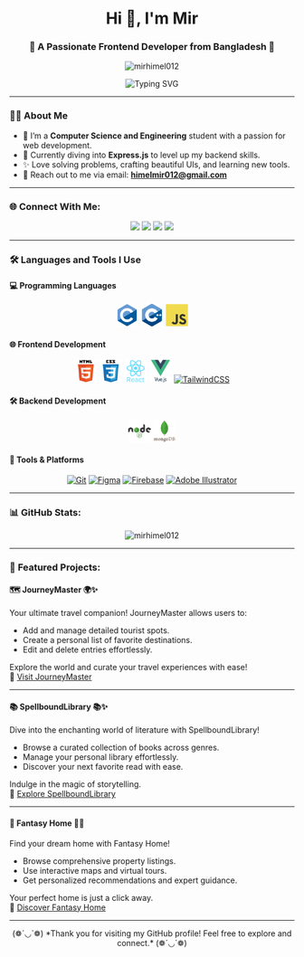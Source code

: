 <h1 align="center">Hi 👋, I'm Mir</h1>
<h3 align="center">🌟 A Passionate Frontend Developer from Bangladesh 🌟</h3>

<p align="center">
  <img src="https://komarev.com/ghpvc/?username=mirhimel012&label=Profile%20Views&color=0e75b6&style=flat" alt="mirhimel012" />
</p>

<p align="center">
  <img src="https://readme-typing-svg.demolab.com?font=Fira+Code&size=22&duration=4000&pause=800&center=true&width=435&lines=Welcome+to+my+GitHub!+;Frontend+developer+%7C+CS+Student;Always+learning+new+technologies+" alt="Typing SVG" />
</p>

---

### 🙋‍♂️ **About Me**
- 🌱 I’m a **Computer Science and Engineering** student with a passion for web development.
- 🚀 Currently diving into **Express.js** to level up my backend skills.
- ✨ Love solving problems, crafting beautiful UIs, and learning new tools.
- 📧 Reach out to me via email: **<a href="mailto:himelmir012@gmail.com" target="_blank">himelmir012@gmail.com</a>**

---

### 🌐 **Connect With Me:**
<p align="center">
  <a href="https://twitter.com/mirhimel012" target="_blank"><img src="https://img.shields.io/badge/-Twitter-1DA1F2?style=for-the-badge&logo=twitter&logoColor=white"></a>
  <a href="https://linkedin.com/in/mirhimel012" target="_blank"><img src="https://img.shields.io/badge/-LinkedIn-0077B5?style=for-the-badge&logo=linkedin&logoColor=white"></a>
  <a href="https://fb.com/mirhimel012" target="_blank"><img src="https://img.shields.io/badge/-Facebook-4267B2?style=for-the-badge&logo=facebook&logoColor=white"></a>
  <a href="https://instagram.com/mirhimel012" target="_blank"><img src="https://img.shields.io/badge/-Instagram-E4405F?style=for-the-badge&logo=instagram&logoColor=white"></a>
</p>

---

### 🛠️ **Languages and Tools I Use**

#### 💻 **Programming Languages**
<p align="center">
  <a href="https://www.cprogramming.com/" target="_blank" rel="noreferrer"><img src="https://raw.githubusercontent.com/devicons/devicon/master/icons/c/c-original.svg" alt="C" width="40" height="40" /></a>
  <a href="https://www.w3schools.com/cpp/" target="_blank" rel="noreferrer"><img src="https://raw.githubusercontent.com/devicons/devicon/master/icons/cplusplus/cplusplus-original.svg" alt="C++" width="40" height="40" /></a>
  <a href="https://developer.mozilla.org/en-US/docs/Web/JavaScript" target="_blank" rel="noreferrer"><img src="https://raw.githubusercontent.com/devicons/devicon/master/icons/javascript/javascript-original.svg" alt="JavaScript" width="40" height="40" /></a>
</p>

#### 🌐 **Frontend Development**
<p align="center">
  <a href="https://www.w3.org/html/" target="_blank" rel="noreferrer"><img src="https://raw.githubusercontent.com/devicons/devicon/master/icons/html5/html5-original-wordmark.svg" alt="HTML5" width="40" height="40" /></a>
  <a href="https://www.w3schools.com/css/" target="_blank" rel="noreferrer"><img src="https://raw.githubusercontent.com/devicons/devicon/master/icons/css3/css3-original-wordmark.svg" alt="CSS3" width="40" height="40" /></a>
  <a href="https://reactjs.org/" target="_blank" rel="noreferrer"><img src="https://raw.githubusercontent.com/devicons/devicon/master/icons/react/react-original-wordmark.svg" alt="ReactJS" width="40" height="40" /></a>
  <a href="https://vuejs.org/" target="_blank" rel="noreferrer"><img src="https://raw.githubusercontent.com/devicons/devicon/master/icons/vuejs/vuejs-original-wordmark.svg" alt="VueJS" width="40" height="40" /></a>
  <a href="https://tailwindcss.com/" target="_blank" rel="noreferrer"><img src="https://www.vectorlogo.zone/logos/tailwindcss/tailwindcss-icon.svg" alt="TailwindCSS" width="40" height="40" /></a>
</p>

#### 🛠️ **Backend Development**
<p align="center">
  <a href="https://nodejs.org" target="_blank" rel="noreferrer"><img src="https://raw.githubusercontent.com/devicons/devicon/master/icons/nodejs/nodejs-original-wordmark.svg" alt="Node.js" width="40" height="40" /></a>
  <a href="https://www.mongodb.com/" target="_blank" rel="noreferrer"><img src="https://raw.githubusercontent.com/devicons/devicon/master/icons/mongodb/mongodb-original-wordmark.svg" alt="MongoDB" width="40" height="40" /></a>
</p>

#### 🔧 **Tools & Platforms**
<p align="center">
  <a href="https://git-scm.com/" target="_blank" rel="noreferrer"><img src="https://www.vectorlogo.zone/logos/git-scm/git-scm-icon.svg" alt="Git" width="40" height="40" /></a>
  <a href="https://figma.com/" target="_blank" rel="noreferrer"><img src="https://www.vectorlogo.zone/logos/figma/figma-icon.svg" alt="Figma" width="40" height="40" /></a>
  <a href="https://firebase.google.com/" target="_blank" rel="noreferrer"><img src="https://www.vectorlogo.zone/logos/firebase/firebase-icon.svg" alt="Firebase" width="40" height="40" /></a>
  <a href="https://www.adobe.com/in/products/illustrator.html" target="_blank" rel="noreferrer"><img src="https://www.vectorlogo.zone/logos/adobe_illustrator/adobe_illustrator-icon.svg" alt="Adobe Illustrator" width="40" height="40" /></a>
</p>

---

### 📊 **GitHub Stats:**
<p align="center">
  <img src="https://github-readme-stats.vercel.app/api?username=mirhimel012&show_icons=true&locale=en&theme=radical" alt="mirhimel012" />
</p>

---

### 🌟 **Featured Projects:**
#### 🗺️ **JourneyMaster** 🌍✨  
Your ultimate travel companion! JourneyMaster allows users to:  
- Add and manage detailed tourist spots.  
- Create a personal list of favorite destinations.  
- Edit and delete entries effortlessly.  

Explore the world and curate your travel experiences with ease!  
🔗 <a href="https://journeymaster.netlify.app/" target="_blank">Visit JourneyMaster</a>

---

#### 📚 **SpellboundLibrary** 📚✨  
Dive into the enchanting world of literature with SpellboundLibrary!  
- Browse a curated collection of books across genres.  
- Manage your personal library effortlessly.  
- Discover your next favorite read with ease.  

Indulge in the magic of storytelling.  
🔗 <a href="https://spellboundlibrary.netlify.app/" target="_blank">Explore SpellboundLibrary</a>

---

#### 🏡 **Fantasy Home** 🏡✨  
Find your dream home with Fantasy Home!  
- Browse comprehensive property listings.  
- Use interactive maps and virtual tours.  
- Get personalized recommendations and expert guidance.  

Your perfect home is just a click away.  
🔗 <a href="https://fantasyhome.netlify.app/" target="_blank">Discover Fantasy Home</a>

---
<p align="center">
   (❁´◡`❁) *Thank you for visiting my GitHub profile! Feel free to explore and connect.* (❁´◡`❁)
</p>
